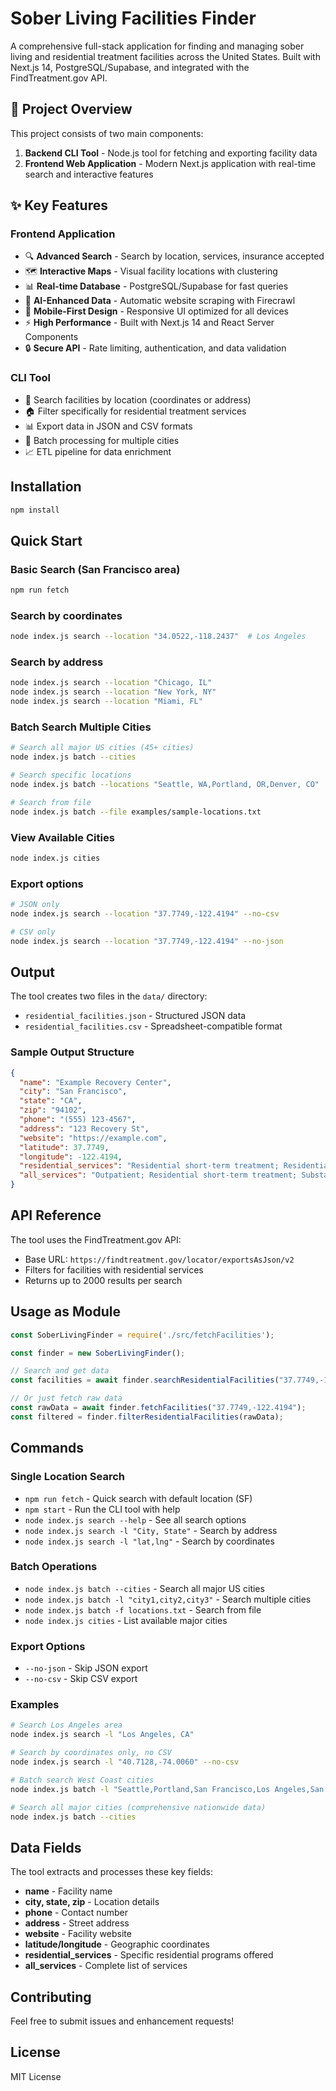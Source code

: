 # Sober Living Facilities Finder

A comprehensive full-stack application for finding and managing sober living and residential treatment facilities across the United States. Built with Next.js 14, PostgreSQL/Supabase, and integrated with the FindTreatment.gov API.

## 🚀 Project Overview

This project consists of two main components:
1. **Backend CLI Tool** - Node.js tool for fetching and exporting facility data
2. **Frontend Web Application** - Modern Next.js application with real-time search and interactive features

## ✨ Key Features

### Frontend Application
- 🔍 **Advanced Search** - Search by location, services, insurance accepted
- 🗺️ **Interactive Maps** - Visual facility locations with clustering
- 📊 **Real-time Database** - PostgreSQL/Supabase for fast queries
- 🤖 **AI-Enhanced Data** - Automatic website scraping with Firecrawl
- 📱 **Mobile-First Design** - Responsive UI optimized for all devices
- ⚡ **High Performance** - Built with Next.js 14 and React Server Components
- 🔒 **Secure API** - Rate limiting, authentication, and data validation

### CLI Tool
- 📍 Search facilities by location (coordinates or address)
- 🏠 Filter specifically for residential treatment services
- 📊 Export data in JSON and CSV formats
- 🔄 Batch processing for multiple cities
- 📈 ETL pipeline for data enrichment

## Installation

```bash
npm install
```

## Quick Start

### Basic Search (San Francisco area)
```bash
npm run fetch
```

### Search by coordinates
```bash
node index.js search --location "34.0522,-118.2437"  # Los Angeles
```

### Search by address
```bash
node index.js search --location "Chicago, IL"
node index.js search --location "New York, NY"
node index.js search --location "Miami, FL"
```

### Batch Search Multiple Cities
```bash
# Search all major US cities (45+ cities)
node index.js batch --cities

# Search specific locations
node index.js batch --locations "Seattle, WA,Portland, OR,Denver, CO"

# Search from file
node index.js batch --file examples/sample-locations.txt
```

### View Available Cities
```bash
node index.js cities
```

### Export options
```bash
# JSON only
node index.js search --location "37.7749,-122.4194" --no-csv

# CSV only  
node index.js search --location "37.7749,-122.4194" --no-json
```

## Output

The tool creates two files in the `data/` directory:

- `residential_facilities.json` - Structured JSON data
- `residential_facilities.csv` - Spreadsheet-compatible format

### Sample Output Structure

```json
{
  "name": "Example Recovery Center",
  "city": "San Francisco", 
  "state": "CA",
  "zip": "94102",
  "phone": "(555) 123-4567",
  "address": "123 Recovery St",
  "website": "https://example.com",
  "latitude": 37.7749,
  "longitude": -122.4194,
  "residential_services": "Residential short-term treatment; Residential long-term treatment",
  "all_services": "Outpatient; Residential short-term treatment; Substance abuse counseling approach"
}
```

## API Reference

The tool uses the FindTreatment.gov API:
- Base URL: `https://findtreatment.gov/locator/exportsAsJson/v2`
- Filters for facilities with residential services
- Returns up to 2000 results per search

## Usage as Module

```javascript
const SoberLivingFinder = require('./src/fetchFacilities');

const finder = new SoberLivingFinder();

// Search and get data
const facilities = await finder.searchResidentialFacilities("37.7749,-122.4194");

// Or just fetch raw data
const rawData = await finder.fetchFacilities("37.7749,-122.4194");
const filtered = finder.filterResidentialFacilities(rawData);
```

## Commands

### Single Location Search
- `npm run fetch` - Quick search with default location (SF)
- `npm start` - Run the CLI tool with help
- `node index.js search --help` - See all search options
- `node index.js search -l "City, State"` - Search by address
- `node index.js search -l "lat,lng"` - Search by coordinates

### Batch Operations
- `node index.js batch --cities` - Search all major US cities
- `node index.js batch -l "city1,city2,city3"` - Search multiple cities
- `node index.js batch -f locations.txt` - Search from file
- `node index.js cities` - List available major cities

### Export Options
- `--no-json` - Skip JSON export
- `--no-csv` - Skip CSV export

### Examples
```bash
# Search Los Angeles area
node index.js search -l "Los Angeles, CA"

# Search by coordinates only, no CSV
node index.js search -l "40.7128,-74.0060" --no-csv

# Batch search West Coast cities
node index.js batch -l "Seattle,Portland,San Francisco,Los Angeles,San Diego"

# Search all major cities (comprehensive nationwide data)
node index.js batch --cities
```

## Data Fields

The tool extracts and processes these key fields:
- **name** - Facility name
- **city, state, zip** - Location details  
- **phone** - Contact number
- **address** - Street address
- **website** - Facility website
- **latitude/longitude** - Geographic coordinates
- **residential_services** - Specific residential programs offered
- **all_services** - Complete list of services

## Contributing

Feel free to submit issues and enhancement requests!

## License

MIT License
